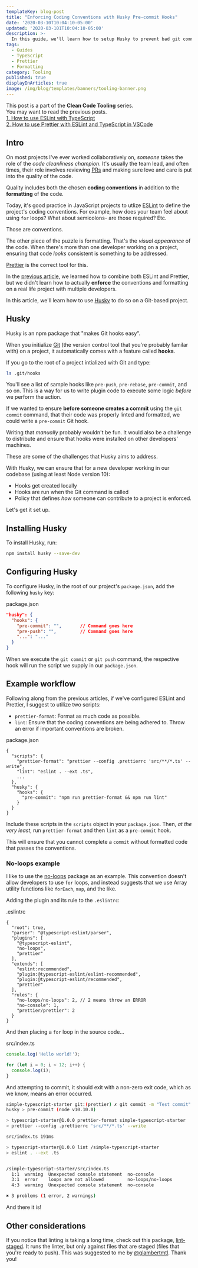 ```yaml
---
templateKey: blog-post
title: "Enforcing Coding Conventions with Husky Pre-commit Hooks"
date: '2020-03-10T10:04:10-05:00'
updated: '2020-03-101T10:04:10-05:00'
description: >-
  In this guide, we'll learn how to setup Husky to prevent bad git commits and enforce code standards in your project.
tags:
  - Guides
  - TypeScript
  - Prettier
  - Formatting 
category: Tooling
published: true
displayInArticles: true
image: /img/blog/templates/banners/tooling-banner.png
---
```


<p class="special-quote">This post is a part of the <b>Clean Code Tooling</b> series. <br/>You may want to read the previous posts.<br/><a href="/blogs/typescript/eslint-for-typescript/">1. How to use ESLint with TypeScript</a><br/><a href="/blogs/tooling/prettier/">2. How to use Prettier with ESLint and TypeScript in VSCode</a></p>

## Intro

On most projects I've ever worked collaboratively on, _someone_ takes the role of the _code cleanliness champion_. It's usually the team lead, and often times, their role involves reviewing [PRs](https://help.github.com/en/github/collaborating-with-issues-and-pull-requests/about-pull-requests) and making sure love and care is put into the quality of the code.

Quality includes both the chosen **coding conventions** in addition to the **formatting** of the code.

Today, it's good practice in JavaScript projects to utlize [ESLint](/blogs/typescript/eslint-for-typescript/) to define the project's coding conventions. For example, how does your team feel about using `for` loops? What about semicolons- are those required? Etc.

Those are conventions.

The other piece of the puzzle is formatting. That's the _visual appearance_ of the code. When there's more than one developer working on a project, ensuring that code _looks_ consistent is something to be addressed.

[Prettier](/blogs/tooling/prettier/) is the correct tool for this.

In the [previous article](/blogs/tooling/prettier/), we learned how to combine both ESLint and Prettier, but we didn't learn how to actually **enforce** the conventions and formatting on a real life project with multiple developers.

In this article, we'll learn how to use [Husky](https://github.com/typicode/husky) to do so on a Git-based project.

## Husky

Husky is an npm package that "makes Git hooks easy".

When you initialize [Git](https://git-scm.com/) (the version control tool that you're probably familar with) on a project, it automatically comes with a feature called **hooks**.

If you go to the root of a project intialized with Git and type:

```bash
ls .git/hooks
```

You'll see a list of sample hooks like `pre-push`, `pre-rebase`, `pre-commit`, and so on. This is a way for us to write plugin code to execute some logic _before_ we perform the action.

If we wanted to ensure **before someone creates a commit** using the `git commit` command, that their code was properly linted and formatted, we could write a `pre-commit` Git hook.

Writing that _manually_ probably wouldn't be fun. It would also be a challenge to distribute and ensure that hooks were installed on other developers' machines.

These are some of the challenges that Husky aims to address.

With Husky, we can ensure that for a new developer working in our codebase (using at least Node version 10):

- Hooks get created locally
- Hooks are run when the Git command is called
- Policy that defines _how_ someone can contribute to a project is enforced.

Let's get it set up.

## Installing Husky

To install Husky, run:

```bash
npm install husky --save-dev
```

## Configuring Husky

To configure Husky, in the root of our project's `package.json`, add the following `husky` key:

<div class="filename">package.json</div>

```json
"husky": {
  "hooks": {
    "pre-commit": "",       // Command goes here
    "pre-push": "",         // Command goes here
    "...": "..."
  }
}
```

When we execute the `git commit` or `git push` command, the respective hook will run the script we supply in our `package.json`.

## Example workflow

Following along from the previous articles, if we've configured ESLint and Prettier, I suggest to utilize two scripts: 

- `prettier-format`: Format as much code as possible.
- `lint`: Ensure that the coding conventions are being adhered to. Throw an error if important conventions are broken.

<div class="filename">package.json</div>

```json{3,4,9}
{
  "scripts": {
    "prettier-format": "prettier --config .prettierrc 'src/**/*.ts' --write",
    "lint": "eslint . --ext .ts",
    ...
  },
  "husky": {
    "hooks": {
      "pre-commit": "npm run prettier-format && npm run lint"
    }
  }
}
```

Include these scripts in the `scripts` object in your `package.json`. Then, _at the very least_, run `prettier-format` and then `lint` as a `pre-commit` hook.

This will ensure that you cannot complete a `commit` without formatted code that passes the conventions.

### No-loops example

I like to use the [no-loops](https://github.com/buildo/eslint-plugin-no-loops) package as an example. This convention doesn't allow developers to use `for` loops, and instead suggests that we use Array utility functions like `forEach`, `map`, and the like.

Adding the plugin and its rule to the `.eslintrc`:

<div class="filename">.eslintrc</div>

```json{6,16}
{
  "root": true,
  "parser": "@typescript-eslint/parser",
  "plugins": [
    "@typescript-eslint",
    "no-loops",
    "prettier"
  ],
  "extends": [
    "eslint:recommended",
    "plugin:@typescript-eslint/eslint-recommended",
    "plugin:@typescript-eslint/recommended",
    "prettier"
  ],
  "rules": {
    "no-loops/no-loops": 2, // 2 means throw an ERROR 
    "no-console": 1,
    "prettier/prettier": 2
  }
}
```

And then placing a `for` loop in the source code...

<div class="filename">src/index.ts</div>

```typescript
console.log('Hello world!');

for (let i = 0; i < 12; i++) {
  console.log(i);
}
```

And attempting to commit, it should exit with a non-zero exit code, which as we know, means an error occurred.

```bash
simple-typescript-starter git:(prettier) ✗ git commit -m "Test commit"
husky > pre-commit (node v10.10.0)

> typescript-starter@1.0.0 prettier-format simple-typescript-starter
> prettier --config .prettierrc 'src/**/*.ts' --write

src/index.ts 191ms

> typescript-starter@1.0.0 lint /simple-typescript-starter
> eslint . --ext .ts


/simple-typescript-starter/src/index.ts
  1:1  warning  Unexpected console statement  no-console
  3:1  error    loops are not allowed         no-loops/no-loops
  4:3  warning  Unexpected console statement  no-console

✖ 3 problems (1 error, 2 warnings)
```

And there it is!

## Other considerations

If you notice that linting is taking a long time, check out this package, [lint-staged](https://github.com/okonet/lint-staged). It runs the linter, but only against files that are staged (files that you're ready to push). This was suggested to me by [@glambertmtl](https://twitter.com/glambertmtl). Thank you!




